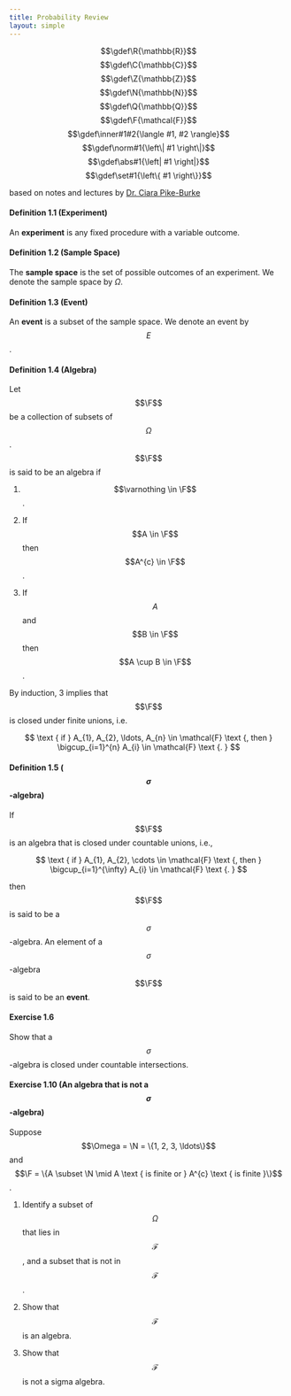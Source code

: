 ```yaml
---
title: Probability Review
layout: simple
---
```


$$\gdef\R{\mathbb{R}}$$
$$\gdef\C{\mathbb{C}}$$
$$\gdef\Z{\mathbb{Z}}$$ 
$$\gdef\N{\mathbb{N}}$$
$$\gdef\Q{\mathbb{Q}}$$
$$\gdef\F{\mathcal{F}}$$
$$\gdef\inner#1#2{\langle #1, #2 \rangle}$$
$$\gdef\norm#1{\left\| #1 \right\|}$$
$$\gdef\abs#1{\left| #1 \right|}$$
$$\gdef\set#1{\left\{ #1 \right\}}$$

based on notes and lectures by [Dr. Ciara Pike-Burke](https://www.ma.imperial.ac.uk/~cpikebur/)

#### Definition 1.1 (Experiment)

An **experiment** is any fixed procedure with a variable outcome.

#### Definition 1.2 (Sample Space)

The **sample space** is the set of possible outcomes of an experiment. We denote the sample space by $\Omega$.

#### Definition 1.3 (Event)

An **event** is a subset of the sample space. We denote an event by $$E$$.

#### Definition 1.4 (Algebra)

Let $$\F$$ be a collection of subsets of $$\Omega$$. $$\F$$ is said to be an algebra if

1. $$\varnothing \in \F$$.

2. If $$A \in \F$$ then $$A^{c} \in \F$$.

3. If $$A$$ and $$B \in \F$$ then $$A \cup B \in \F$$.

By induction, 3 implies that $$\F$$ is closed under finite unions, i.e.

$$
\text { if } A_{1}, A_{2}, \ldots, A_{n} \in \mathcal{F} \text {, then } \bigcup_{i=1}^{n} A_{i} \in \mathcal{F} \text {. }
$$

#### Definition 1.5 ($$\sigma$$-algebra)

If $$\F$$ is an algebra that is closed under countable unions, i.e.,

$$
\text { if } A_{1}, A_{2}, \cdots \in \mathcal{F} \text {, then } \bigcup_{i=1}^{\infty} A_{i} \in \mathcal{F} \text {. }
$$

then $$\F$$ is said to be a $$\sigma$$-algebra. An element of a $$\sigma$$-algebra $$\F$$ is said to be an **event**.

#### Exercise 1.6

Show that a $$\sigma$$-algebra is closed under countable intersections.

#### Exercise 1.10 (An algebra that is not a $$\sigma$$-algebra)

Suppose $$\Omega = \N = \{1, 2, 3, \ldots\}$$ and $$\F = \{A \subset \N \mid A \text { is finite or } A^{c} \text { is finite }\}$$.

1. Identify a subset of $$\Omega$$ that lies in $$\mathcal{F}$$, and a subset that is not in $$\mathcal{F}$$.

2. Show that $$\mathcal{F}$$ is an algebra.

3. Show that $$\mathcal{F}$$ is not a sigma algebra.


